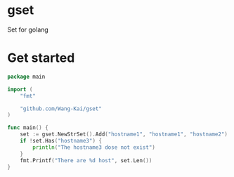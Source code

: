 # gset
Set for golang

# Get started

```go
package main

import (
	"fmt"

	"github.com/Wang-Kai/gset"
)

func main() {
	set := gset.NewStrSet().Add("hostname1", "hostname1", "hostname2")
	if !set.Has("hostname3") {
		println("The hostname3 dose not exist")
	}
	fmt.Printf("There are %d host", set.Len())
}
```
